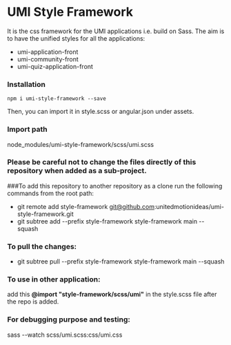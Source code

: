 # UMI Style Framework

It is the css framework for the UMI applications i.e. build on Sass. 
The aim is to have the unified styles for all the 
applications:

- umi-application-front
- umi-community-front
- umi-quiz-application-front

### Installation
`npm i umi-style-framework --save`

Then, you can import it in style.scss or angular.json under assets. 

### Import path
node_modules/umi-style-framework/scss/umi.scss

### Please be careful not to change the files directly of this repository when added as a sub-project.

###To add this repository to another repository as a clone run the following commands from the root path:
- git remote add style-framework git@github.com:unitedmotionideas/umi-style-framework.git
- git subtree add --prefix style-framework style-framework main --squash

### To pull the changes:
- git subtree pull --prefix style-framework style-framework main --squash

### To use in other application:
add this **@import "style-framework/scss/umi"** in the style.scss file after the repo is added.

### For debugging purpose and testing:
sass --watch scss/umi.scss:css/umi.css
